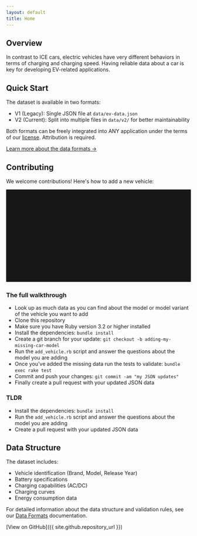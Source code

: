 ```yaml
---
layout: default
title: Home
---
```


## Overview

In contrast to ICE cars, electric vehicles have very different behaviors in terms of charging and charging speed. Having reliable data about a car is key for developing EV-related applications.

## Quick Start

The dataset is available in two formats:

- V1 (Legacy): Single JSON file at `data/ev-data.json`
- V2 (Current): Split into multiple files in `data/v2/` for better maintainability

Both formats can be freely integrated into ANY application under the terms of our [license](https://github.com/KilowattApp/open-ev-data#license). Attribution is required.

[Learn more about the data formats →](data-formats.html)

## Contributing

We welcome contributions! Here's how to add a new vehicle:

![CLI Preview](assets/images/cli-preview.gif)

### The full walkthrough

- Look up as much data as you can find about the model or model variant of the vehicle you want to add
- Clone this repository
- Make sure you have Ruby version 3.2 or higher installed
- Install the dependencies: `bundle install`
- Create a git branch for your update: `git checkout -b adding-my-missing-car-model`
- Run the `add_vehicle.rb` script and answer the questions about the model you are adding
- Once you've added the missing data run the tests to validate: `bundle exec rake test`
- Commit and push your changes: `git commit -am "my JSON updates"`
- Finally create a pull request with your updated JSON data

### TLDR

- Install the dependencies: `bundle install`
- Run the `add_vehicle.rb` script and answer the questions about the model you are adding
- Create a pull request with your updated JSON data

## Data Structure

The dataset includes:

- Vehicle identification (Brand, Model, Release Year)
- Battery specifications
- Charging capabilities (AC/DC)
- Charging curves
- Energy consumption data

For detailed information about the data structure and validation rules, see our [Data Formats](data-formats.html) documentation.

[View on GitHub]({{ site.github.repository_url }})
